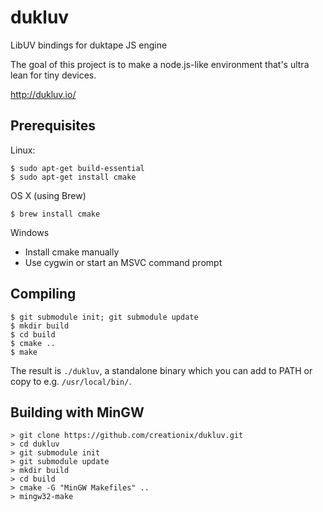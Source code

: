 dukluv
======

LibUV bindings for duktape JS engine

The goal of this project is to make a node.js-like environment that's ultra lean for tiny devices.

<http://dukluv.io/>

Prerequisites
-------------

Linux:
  
    $ sudo apt-get build-essential
    $ sudo apt-get install cmake

OS X (using Brew)

    $ brew install cmake

Windows

- Install cmake manually
- Use cygwin or start an MSVC command prompt

Compiling
---------

    $ git submodule init; git submodule update
    $ mkdir build
    $ cd build
    $ cmake ..
    $ make

The result is `./dukluv`, a standalone binary which you can add to
PATH or copy to e.g. `/usr/local/bin/`.

Building with MinGW
------------------------
```
> git clone https://github.com/creationix/dukluv.git
> cd dukluv
> git submodule init
> git submodule update
> mkdir build
> cd build
> cmake -G "MinGW Makefiles" ..
> mingw32-make
```

